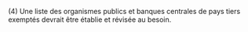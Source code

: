 (4) Une liste des organismes publics et banques centrales de pays tiers exemptés devrait être établie et révisée au besoin.